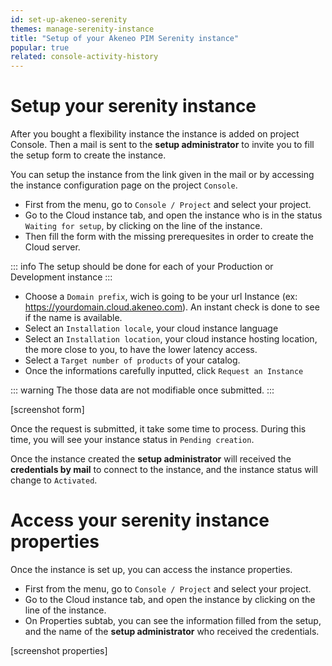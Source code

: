 ```yaml
---
id: set-up-akeneo-serenity
themes: manage-serenity-instance
title: "Setup of your Akeneo PIM Serenity instance"
popular: true
related: console-activity-history
---
```


# Setup your serenity instance

After you bought a flexibility instance the instance is added on project Console. 
Then a mail is sent to the **setup administrator** to invite you to fill the setup form to create the instance.

You can setup the instance from the link given in the mail or by accessing the instance configuration page on the project `Console`.

* First from the menu, go to `Console / Project` and select your project.
* Go to the Cloud instance tab, and open the instance who is in the status `Waiting for setup`, by clicking on the line of the instance.
* Then fill the form with the missing prerequesites in order to create the Cloud server. 

::: info
The setup should be done for each of your Production or Development instance
:::

* Choose a `Domain prefix`, wich is going to be your url Instance (ex: https://yourdomain.cloud.akeneo.com). An instant check is done to see if the name is available.
* Select an `Installation locale`, your cloud instance language
* Select an `Installation location`, your cloud instance hosting location, the more close to you, to have the lower latency access.
* Select a `Target number of products` of your catalog.
* Once the informations carefully inputted, click `Request an Instance`

::: warning
The those data are not modifiable once submitted.
:::

[screenshot form]

Once the request is submitted, it take some time to process. During this time, you will see your instance status in `Pending creation`.

Once the instance created the **setup administrator** will received the **credentials by mail** to connect to the instance, and the instance status will change to `Activated`.

# Access your serenity instance properties

Once the instance is set up, you can access the instance properties.

* First from the menu, go to `Console / Project` and select your project.
* Go to the Cloud instance tab, and open the instance by clicking on the line of the instance.
* On Properties subtab, you can see the information filled from the setup, and the name of the **setup administrator** who received the credentials.

[screenshot properties]
